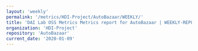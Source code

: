 ```yaml
---
layout: 'weekly'
permalink: '/metrics/HDI-Project/AutoBazaar/WEEKLY/'
title: 'DAI Lab OSS Metrics Metrics report for AutoBazaar | WEEKLY-REPORT-2020-01-09'
organization: 'HDI-Project'
repository: 'AutoBazaar'
current_date: '2020-01-09'
---
```

